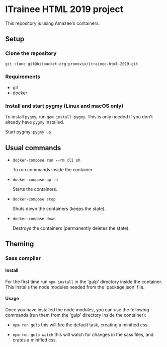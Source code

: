# ITrainee HTML 2019 project

This repository is using Amazee's containers.

## Setup

### Clone the repository

```
git clone git@bitbucket.org:pronovix/itrainee-html-2019.git
```

### Requirements

* git
* docker

### Install and start pygmy (Linux and macOS only)

To install `pygmy`, run `gem install pygmy`. This is only needed if you don't already have `pygmy` installed.

Start pygmy: `pygmy up` 

## Usual commands

* `docker-compose run --rm cli sh`

  To run commands inside the container.
  
* `docker-compose up -d`

  Starts the containers.
  
* `docker-compose stop`

  Shuts down the containers (keeps the state).
  
* `docker-compose down`

  Destroys the containers (permanently deletes the state).

## Theming

### Sass compiler

#### Install

For the first time run `npm install` in the 'gulp' directory inside the
container. This installs the node modules needed from the 'package.json'
file.

#### Usage

Once you have installed the node modules, you can use the following
commands (run them from the 'gulp' directory inside the container):

* `npm run gulp` this will fire the default task, creating a minified
css.

* `npm run gulp watch`
this will watch for changes in the sass files, and crates a minified
css.
